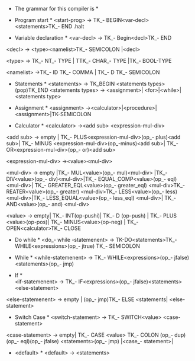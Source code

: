 *  The grammar for this compiler is * 

*  Program start * 
  \<start-prog\>   →  TK_-  BEGIN\<var-decl\>\<statements\>TK_- END .halt

*  Variable declaration * 
 \<var-decl\>  → TK_- Begin\<decl\>TK_- END

 \<decl\>  → \<type\>\<namelist\>TK_- SEMICOLON   |\<decl\> 

 \<type\>  → TK_- NT_- TYPE | TTK_- CHAR_- TYPE |TK_- BOOL-TYPE

 \<namelist\> →TK_- ID   TK_- COMMA  | TK_- D  TK_- SEMICOLON

*  Statements * 
 \<statements\>  → TK_BEGIN    \<statements types\>(pop)TK_END
 \<statements types\>  → \<assignment\>| \<for\>|\<while\>|\<statements type\>

*  Assignment * 
 \<assignment\>  →\<calculator\>|\<procedure\>|\<assignment\>|TK-SEMICOLON

*  Calculator * 
 \<calculator\>  →\<add sub\> \<expression-mul-div\>

 \<add sub\>  → empty | TK_- PLUS\<expression-mul-div\>(op_- plus)\<add sub\>| TK_- MINUS \<expression-mul-div\>(op_-minus)\<add sub\>| TK_- OR\<expression-mul-div\>(op_- or)\<add sub\>

 \<expression-mul-div\>  →\<value\>\<mul-div\>

 \<mul-div\>  → empty |TK_- MUL\<value\>(op_- mul)\<mul-div\>  |TK_- DIV\<value\>(op_- div)\<mul-div\>|TK_- EQUAL_COMP\<value\>(op_- eql) \<mul-div\>| TK_- GREATER_EQL\<value\>(op_- greater_eql) \<mul-div\>TK_- REATER\<value\>(op_- greater) \<mul-div\>TK_- LESS\<value\>(op_- less) \<mul-div\>|TK_- LESS_EQUAL\<value\>(op_- less_eql) \<mul-div\>| TK_- AND\<value\>(op_- and) \<mul-div\>

 \<value\>  → empty| TK_- INT(op-pushi)| TK_- D (op-push) | TK_- PLUS \<value\>(op-pos)| TK_- MINUS\<value\>(op-neg) | TK_- OPEN\<calculator\>TK_- CLOSE

*  Do while * 
 \<do_- while -statemenent\> →  TK-DO\<statements\>TK_- WHILE\<expressions\>(op_- jtrue)  TK_- SEMICOLON 

*  While * 
 \<while-statemenent\> → TK_- WHILE\<expressions\>(op_- jfalse)\<statements\>(op_- jmp) 

*  If *  
 \<if-statemenent\> → TK_- IF\<expressions\>(op_- jfalse)\<statements\>\<else-statement\>

 \<else-statemenent\> →  empty | (op_- jmp)TK_- ELSE \<statements| \<else-statement\>

*  Switch Case * 
 \<switch-statement\> → TK_- SWITCH\<value\> \<case-statement\>

 \<case-statement\> → empty| TK_- CASE \<value\> TK_- COLON (op_- dup)(op_- eql)(op_- jfalse) \<statements\>(op_- jmp) |\<case_- statement\>| 

*  \<default\> * 
 \<default\>  → \<statements\>
